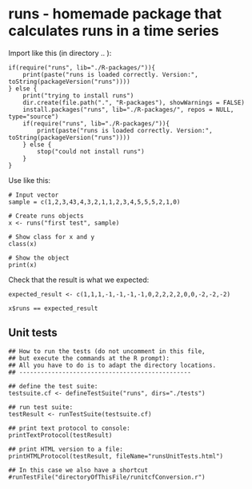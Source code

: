 runs - homemade package that calculates runs in a time series
=============================================================

Import like this (in directory .. ):

```
if(require("runs", lib="./R-packages/")){
    print(paste("runs is loaded correctly. Version:", toString(packageVersion("runs"))))
} else {
    print("trying to install runs")
    dir.create(file.path(".", "R-packages"), showWarnings = FALSE)
    install.packages("runs", lib="./R-packages/", repos = NULL, type="source")
    if(require("runs", lib="./R-packages/")){
        print(paste("runs is loaded correctly. Version:", toString(packageVersion("runs"))))
    } else {
        stop("could not install runs")
    }
}
```


Use like this:

```
# Input vector
sample = c(1,2,3,43,4,3,2,1,1,2,3,4,5,5,5,2,1,0)

# Create runs objects
x <- runs("first test", sample)

# Show class for x and y
class(x)

# Show the object
print(x)
```


Check that the result is what we expected:

```
expected_result <- c(1,1,1,-1,-1,-1,-1,0,2,2,2,2,0,0,-2,-2,-2)

x$runs == expected_result
```



Unit tests
----------

```
## How to run the tests (do not uncomment in this file,
## but execute the commands at the R prompt):
## All you have to do is to adapt the directory locations.
## ------------------------------------------------

## define the test suite:
testsuite.cf <- defineTestSuite("runs", dirs="./tests")

## run test suite:
testResult <- runTestSuite(testsuite.cf)

## print text protocol to console:
printTextProtocol(testResult)

## print HTML version to a file:
printHTMLProtocol(testResult, fileName="runsUnitTests.html")

## In this case we also have a shortcut
#runTestFile("directoryOfThisFile/runitcfConversion.r")
```








